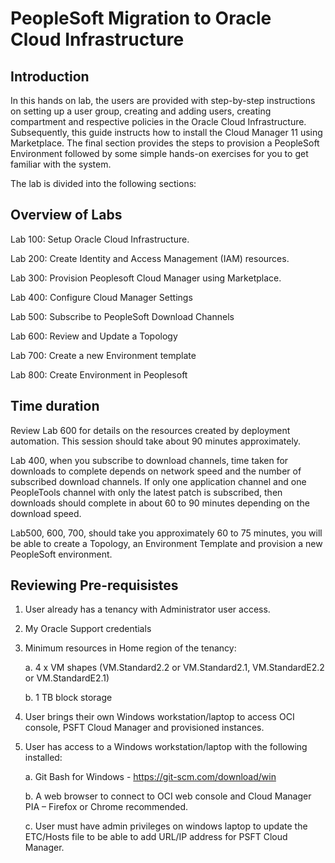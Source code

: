 # PeopleSoft Migration to Oracle Cloud Infrastructure 

## Introduction
In this hands on lab, the users are provided with step-by-step instructions on setting up a user group, creating and adding users, creating compartment and respective policies in the Oracle Cloud Infrastructure. Subsequently, this guide instructs how to install the Cloud Manager 11 using Marketplace. The final section provides the steps to provision a PeopleSoft Environment followed by some simple hands-on exercises for you to get familiar with the system.

The lab is divided into the following sections:

## Overview of Labs

Lab 100: Setup Oracle Cloud Infrastructure.

Lab 200: Create Identity and Access Management (IAM) resources.

Lab 300: Provision Peoplesoft Cloud Manager using Marketplace.

Lab 400: Configure Cloud Manager Settings 

Lab 500: Subscribe to PeopleSoft Download Channels 

Lab 600: Review and Update a Topology

Lab 700: Create a new Environment template

Lab 800: Create Environment in Peoplesoft

## Time duration

Review Lab 600 for details on the resources created by deployment automation. This session should take about 90 minutes approximately. 

Lab 400, when you subscribe to download channels, time taken for downloads to complete depends on network speed and the number of subscribed download channels. If only one application channel and one PeopleTools channel with only the latest patch is subscribed, then downloads should complete in about 60 to 90 minutes depending on the download speed. 

Lab500, 600, 700, should take you approximately 60 to 75 minutes, you will be able to create a Topology, an Environment Template and provision a new PeopleSoft environment.


## Reviewing Pre-requisistes

1. User already has a tenancy with Administrator user access. 

2. My Oracle Support credentials

3. Minimum resources in Home region of the tenancy:

	a. 4 x VM shapes (VM.Standard2.2 or VM.Standard2.1, VM.StandardE2.2 or VM.StandardE2.1)

	b. 1 TB block storage

4. User brings their own Windows workstation/laptop to access OCI console, PSFT Cloud Manager and provisioned instances. 

5. User has access to a Windows workstation/laptop with the following installed:

	a. Git Bash for Windows - https://git-scm.com/download/win 

	b. A web browser to connect to OCI web console and Cloud Manager PIA – Firefox or Chrome recommended.

	c. User must have admin privileges on windows laptop to update the ETC/Hosts file to be able to add URL/IP address for PSFT Cloud Manager.


